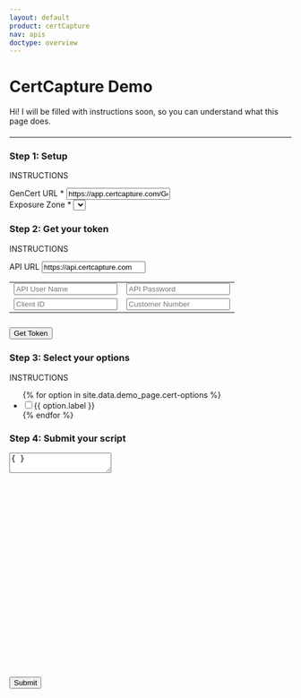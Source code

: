 ```yaml
---
layout: default
product: certCapture
nav: apis
doctype: overview
---
```

<!-- TODO: move inline CSS to cert-demo.scss -->
<!-- TODO: classes to dashes instead of camelCase -->
<h1>CertCapture Demo</h1>

<!-- TODO: instructions -->
<p>Hi! I will be filled with instructions soon, so you can understand what this page does.</p>
<hr style="margin: 20px 0px 20px 0px" id="divider">

<div id="gencert_test">
    <div class="row" >
        <div class="col-md-5">
            <h3>Step 1: Setup</h3>
            <p>INSTRUCTIONS</p>
            <div>
                <label style="display: block;">
                    GenCert URL *
                    <input id="gencertUrl" value="https://app.certcapture.com/Gencert2/js" placeholder="https://app.certcapture.com/Gencert2/js" type="text">
                </label>
                <!-- populated with exposureZoneReq() -->
                <label>Exposure Zone *
                    <select id="setZone" onChange="updateCertScript();"></select>
                </label>
            </div> 
            <h3>Step 2: Get your token</h3>
            <p>INSTRUCTIONS</p>
            <table>
                <tr>
                    <label>API URL
                    <input id="apiUrl" placeholder="https://api.certcapture.com" value="https://api.certcapture.com" type="text"></label>
                </tr>
                <tr>
                    <td><input id="apiUser" placeholder="API User Name" type="text"></td>
                    <td><input id="apiPassword" placeholder="API Password" type="password"></td> 
                </tr>
                <tr>
                    <td><input id="clientId" placeholder="Client ID" type="text"></td>
                    <td><input id="customerNumber" placeholder="Customer Number" type="text"></td>
                </tr>
            </table>
            <button class="btn btn-primary" style="margin-top: 10px;" onclick="getToken()">Get Token</button>
            <!-- options -->
            <!-- TODO: instructions -->
            <h3>Step 3: Select your options</h3>
            <p>INSTRUCTIONS</p>
            <div>
                <ul id="testOptions" onChange="updateCertScript();">
                    {% for option in site.data.demo_page.cert-options %}
                        <li>
                            <label>
                                <input type='checkbox' class="cert-demo-option" id="{{ option.id }}">{{ option.label }}
                            </label>
                        </li>
                    {% endfor %}
                </ul>
            </div>
        </div>
        <!-- request example script -->
        <div class="col-md-7">
            <h3 style="">Step 4: Submit your script</h3>
            <div id="scriptTest">
                <div id="sampleScript" class="code-snippet respScroll api-console-output" style="height: 400px;max-width: 800px;">
                    <div class="loading-pulse" style="display: none;"></div>
                    <textarea id="cert-request" spellcheck="false">{ }</textarea>
                </div>
                <button class="btn btn-primary" id="cert-demo-submit" onclick="initScript();">Submit</button>
            </div>
        </div>
    </div><!-- end row -->
</div><!-- end gencert_test -->

<!-- Form ouput -->
<!-- TODO: formatting/styling -->
<div id="form-parent-container">
    <div id="form-container" style="display:none"></div>
</div>
<button class="btn btn-primary" id="cert-demo-back" onclick="backToDemo();" style="display:none">Back to demo</button>